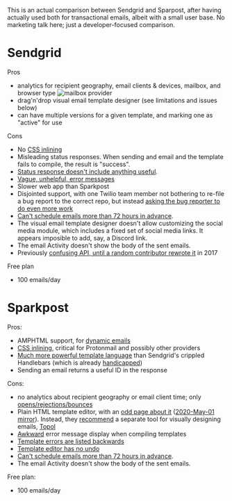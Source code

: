 This is an actual comparison between Sendgrid and Sparpost, after having actually used both for transactional emails, albeit with a small user base. No marketing talk here; just a developer-focused comparison.

# Sendgrid

Pros
+ analytics for recipient geography, email clients & devices, mailbox, and browser type
  ![mailbox provider](https://user-images.githubusercontent.com/33569/80805619-a3926d00-8c0c-11ea-9a1d-8a6b3dcf5e56.png)
+ drag'n'drop visual email template designer (see limitations and issues below)
+ can have multiple versions for a given template, and marking one as "active" for use

Cons
- No [CSS inlining](https://github.com/sendgrid/sendgrid-nodejs/issues/199#issuecomment-621934265)
- Misleading status responses. When sending and email and the template fails to compile, the result is "success".
- [Status response doesn't include anything useful](https://github.com/sendgrid/sendgrid-nodejs/issues/1109).
- [Vague, unhelpful, error messages](https://github.com/sendgrid/docs/issues/5963)
- Slower web app than Sparkpost
- Disjointed support, with one Twilio team member not bothering to re-file a bug report to the correct repo, but instead [asking the bug reporter to do even more work](https://github.com/sendgrid/sendgrid-nodejs/issues/1096#issuecomment-615265177)
- [Can't schedule emails more than 72 hours in advance](https://github.com/sendgrid/sendgrid-nodejs/issues/166#issuecomment-255521853).
- The visual email template designer doesn't allow customizing the social media module, which includes a fixed set of social media links. It appears imposible to add, say, a Discord link.
- The email Activity doesn't show the body of the sent emails.
- Previously [confusing API, until a random contributor rewrote it](https://github.com/sendgrid/sendgrid-nodejs/pull/378#issuecomment-291633854) in 2017

Free plan
- 100 emails/day

# Sparkpost

Pros:
* AMPHTML support, for [dynamic emails](https://amp.dev/about/email/)
* [CSS inlining](https://www.sparkpost.com/blog/automatic-css-inlining-sparkpost/), critical for Protonmail and possibly other providers
* [Much more powerful template language](https://developers.sparkpost.com/api/template-language/) than Sendgrid's crippled Handlebars (which is already [handicapped](https://stackoverflow.com/questions/8853396/logical-operator-in-a-handlebars-js-if-conditional#comment41160929_9405113))
* Sending an email returns a useful ID in the response

Cons:
- no analytics about recipient geography or email client time; only [opens/rejections/bounces](https://www.sparkpost.com/docs/reporting/signals-analytics/)
- Plain HTML template editor, with an [odd page about it](https://www.sparkpost.com/template-editor/) ([2020-May-01 mirror](https://web.archive.org/web/20200501060248/https://www.sparkpost.com/template-editor/)). Instead, they [recommend](https://www.sparkpost.com/blog/topol-html-email-templates/) a separate tool for visually designing emails, [Topol](https://topol.io/)
- [Awkward](https://github.com/SparkPost/developers.sparkpost.com/issues/376) error message display when compiling templates
- [Template errors are listed backwards](https://github.com/SparkPost/developers.sparkpost.com/issues/377)
- [Template editor has no undo](https://github.com/SparkPost/developers.sparkpost.com/issues/378)
- [Can't schedule emails more than 72 hours in advance](https://developers.sparkpost.com/api/transmissions/#transmissions-post-schedule-a-transmission).
- The email Activity doesn't show the body of the sent emails.

Free plan:
- 100 emails/day
